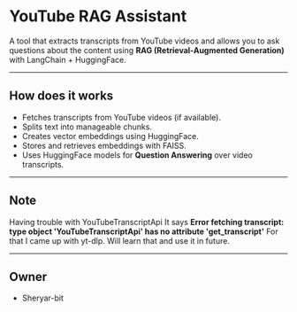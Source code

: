 # YouTube RAG Assistant  

A tool that extracts transcripts from YouTube videos and allows you to ask questions about the content using **RAG (Retrieval-Augmented Generation)** with LangChain + HuggingFace.  

---

## How does it works  
- Fetches transcripts from YouTube videos (if available).  
- Splits text into manageable chunks.  
- Creates vector embeddings using HuggingFace.  
- Stores and retrieves embeddings with FAISS.  
- Uses HuggingFace models for **Question Answering** over video transcripts.  

---

## Note
 Having trouble with YouTubeTranscriptApi It says
 **Error fetching transcript: type object 'YouTubeTranscriptApi' has no attribute 'get_transcript'**
 For that I came up with yt-dlp. Will learn that and use it in future.

---

## Owner
- Sheryar-bit




